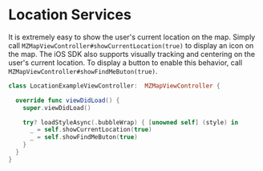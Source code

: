 # Location Services
It is extremely easy to show the user's current location on the map. Simply call `MZMapViewController#showCurrentLocation(true)` to display an icon on the map. The iOS SDK also supports visually tracking and centering on the user's current location. To display a button to enable this behavior, call `MZMapViewController#showFindMeButon(true)`.

```swift
class LocationExampleViewController:  MZMapViewController {

  override func viewDidLoad() {
    super.viewDidLoad()

    try? loadStyleAsync(.bubbleWrap) { [unowned self] (style) in
      _ = self.showCurrentLocation(true)
      _ = self.showFindMeButon(true)
    }
  }
}
```
